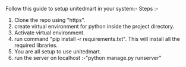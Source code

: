 Follow this guide to setup unitedmart in your system:-
Steps :-

1. Clone the repo using "https".
2. create virtual environment for python inside the project directory.
3. Activate virtual environment.
4. run command "pip install -r requirements.txt". This will install all the required libraries.
5. You are all setup to use unitedmart.
6. run the server on localhost :-"python manage.py runserver"
   
